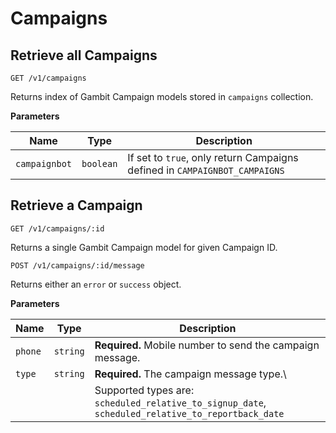 # Campaigns

## Retrieve all Campaigns 

```
GET /v1/campaigns
```

Returns index of Gambit Campaign models stored in `campaigns` collection.

**Parameters**

Name | Type | Description
--- | --- | ---
`campaignbot` | `boolean` | If set to `true`, only return Campaigns defined in `CAMPAIGNBOT_CAMPAIGNS`

## Retrieve a Campaign

```
GET /v1/campaigns/:id
```

Returns a single Gambit Campaign model for given Campaign ID.

```
POST /v1/campaigns/:id/message
```

Returns either an `error` or `success` object.

**Parameters**

Name | Type | Description
--- | --- | ---
`phone` | `string` | **Required.** Mobile number to send the campaign message.
`type`  | `string` | **Required.** The campaign message type.\
        |          | Supported types are: `scheduled_relative_to_signup_date`, `scheduled_relative_to_reportback_date`
